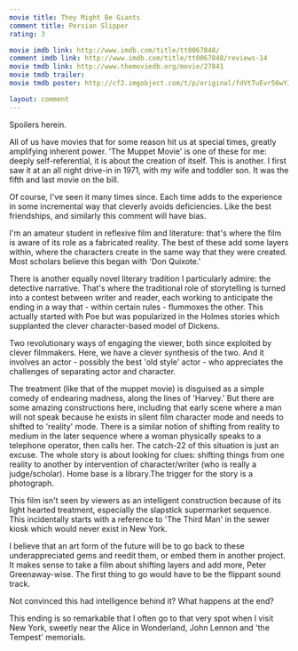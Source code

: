 ```yaml
---
movie title: They Might Be Giants
comment title: Persian Slipper
rating: 3

movie imdb link: http://www.imdb.com/title/tt0067848/
comment imdb link: http://www.imdb.com/title/tt0067848/reviews-14
movie tmdb link: http://www.themoviedb.org/movie/27841
movie tmdb trailer: 
movie tmdb poster: http://cf2.imgobject.com/t/p/original/fdVtTuEvr56wYJ65SvhdzYy3zFS.jpg

layout: comment
---
```


Spoilers herein.

All of us have movies that for some reason hit us at special times, greatly amplifying inherent power. 'The Muppet Movie' is one of these for me: deeply self-referential, it is about the creation of itself. This is another. I first saw it at an all night drive-in in 1971, with my wife and toddler son. It was the fifth and last movie on the bill.

Of course, I've seen it many times since. Each time adds to the experience in some incremental way that cleverly avoids deficiencies. Like the best friendships, and similarly this comment will have bias.

I'm an amateur student in reflexive film and literature: that's where the film is aware of its role as a fabricated reality. The best of these add some layers within, where the characters create in the same way that they were created. Most scholars believe this began with 'Don Quixote.'

There is another equally novel literary tradition I particularly admire: the detective narrative. That's where the traditional role of storytelling is turned into a contest between writer and reader, each working to anticipate the ending in a way that - within certain rules - flummoxes the other. This actually started with Poe but was popularized in the Holmes stories which supplanted the clever character-based model of Dickens.

Two revolutionary ways of engaging the viewer, both since exploited by clever filmmakers. Here, we have a clever synthesis of the two. And it involves an actor - possibly the best 'old style' actor - who appreciates the challenges of separating actor and character.

The treatment (like that of the muppet movie) is disguised as a simple comedy of endearing madness, along the lines of 'Harvey.' But there are some amazing constructions here, including that early scene where a man will not speak because he exists in silent film character mode and needs to shifted to 'reality' mode. There is a similar notion of shifting from reality to medium in the later sequence where a woman physically speaks to a telephone operator, then calls her. The catch-22 of this situation is just an excuse. The whole story is about looking for clues: shifting things from one reality to another by intervention of character/writer (who is really a judge/scholar). Home base is a library.The trigger for the story is a photograph. 

This film isn't seen by viewers as an intelligent construction because of its light hearted treatment, especially the slapstick supermarket sequence. This incidentally starts with a reference to 'The Third Man' in the sewer kiosk which would never exist in New York.

I believe that an art form of the future will be to go back to these underappreciated gems and reedit them, or embed them in another project. It makes sense to take a film about shifting layers and add more, Peter Greenaway-wise. The first thing to go would have to be the flippant sound track.

Not convinced this had intelligence behind it? What happens at the end?

This ending is so remarkable that I often go to that very spot when I visit New York, sweetly near the Alice in Wonderland, John Lennon and 'the Tempest' memorials.
